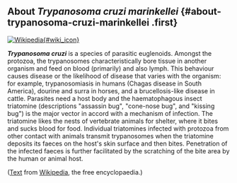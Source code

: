 About *Trypanosoma cruzi marinkellei* {#about-trypanosoma-cruzi-marinkellei .first}
-------------------------------------

[![Wikipedia](/img/wikipedia_logo_v2_en.png){#wiki_icon}](http://en.wikipedia.org/wiki/Trypanosoma_cruzi)

***Trypanosoma cruzi*** is a species of parasitic euglenoids. Amongst
the protozoa, the trypanosomes characteristically bore tissue in another
organism and feed on blood (primarily) and also lymph. This behaviour
causes disease or the likelihood of disease that varies with the
organism: for example, trypanosomiasis in humans (Chagas disease in
South America), dourine and surra in horses, and a brucellosis-like
disease in cattle. Parasites need a host body and the haematophagous
insect triatomine (descriptions \"assassin bug\", \"cone-nose bug\", and
\"kissing bug\") is the major vector in accord with a mechanism of
infection. The triatomine likes the nests of vertebrate animals for
shelter, where it bites and sucks blood for food. Individual triatomines
infected with protozoa from other contact with animals transmit
trypanosomes when the triatomine deposits its faeces on the host\'s skin
surface and then bites. Penetration of the infected faeces is further
facilitated by the scratching of the bite area by the human or animal
host.

([Text](http://en.wikipedia.org/wiki/Trypanosoma_cruzi) from
[Wikipedia](http://en.wikipedia.org/), the free encyclopaedia.)
